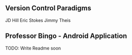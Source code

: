 Version Control Paradigms
-------------------------
JD Hill
Eric Stokes
Jimmy Theis

Professor Bingo - Android Application
-------------------------

TODO: Write Readme soon
